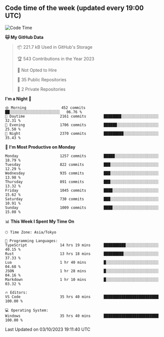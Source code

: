 ## Code time of the week (updated every 19:00 UTC)

<!--START_SECTION:waka-->
![Code Time](http://img.shields.io/badge/Code%20Time-2%2C178%20hrs%2027%20mins-blue)

**🐱 My GitHub Data** 

> 📦 221.7 kB Used in GitHub's Storage 
 > 
> 🏆 543 Contributions in the Year 2023
 > 
> 🚫 Not Opted to Hire
 > 
> 📜 35 Public Repositories 
 > 
> 🔑 2 Private Repositories 
 > 
**I'm a Night 🦉** 

```text
🌞 Morning                452 commits         ██░░░░░░░░░░░░░░░░░░░░░░░   06.76 % 
🌆 Daytime                2161 commits        ████████░░░░░░░░░░░░░░░░░   32.31 % 
🌃 Evening                1706 commits        ██████░░░░░░░░░░░░░░░░░░░   25.50 % 
🌙 Night                  2370 commits        █████████░░░░░░░░░░░░░░░░   35.43 % 
```
📅 **I'm Most Productive on Monday** 

```text
Monday                   1257 commits        █████░░░░░░░░░░░░░░░░░░░░   18.79 % 
Tuesday                  822 commits         ███░░░░░░░░░░░░░░░░░░░░░░   12.29 % 
Wednesday                935 commits         ███░░░░░░░░░░░░░░░░░░░░░░   13.98 % 
Thursday                 891 commits         ███░░░░░░░░░░░░░░░░░░░░░░   13.32 % 
Friday                   1045 commits        ████░░░░░░░░░░░░░░░░░░░░░   15.62 % 
Saturday                 730 commits         ███░░░░░░░░░░░░░░░░░░░░░░   10.91 % 
Sunday                   1009 commits        ████░░░░░░░░░░░░░░░░░░░░░   15.08 % 
```


📊 **This Week I Spent My Time On** 

```text
🕑︎ Time Zone: Asia/Tokyo

💬 Programming Languages: 
TypeScript               14 hrs 19 mins      ██████████░░░░░░░░░░░░░░░   40.15 % 
Rust                     13 hrs 18 mins      █████████░░░░░░░░░░░░░░░░   37.33 % 
Lua                      1 hr 40 mins        █░░░░░░░░░░░░░░░░░░░░░░░░   04.68 % 
JSON                     1 hr 28 mins        █░░░░░░░░░░░░░░░░░░░░░░░░   04.16 % 
Markdown                 1 hr 10 mins        █░░░░░░░░░░░░░░░░░░░░░░░░   03.32 % 

🔥 Editors: 
VS Code                  35 hrs 40 mins      █████████████████████████   100.00 % 

💻 Operating System: 
Windows                  35 hrs 40 mins      █████████████████████████   100.00 % 
```


 Last Updated on 03/10/2023 19:11:40 UTC
<!--END_SECTION:waka-->